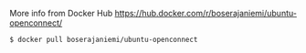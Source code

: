 More info from Docker Hub
https://hub.docker.com/r/boserajaniemi/ubuntu-openconnect/

```
$ docker pull boserajaniemi/ubuntu-openconnect
```
